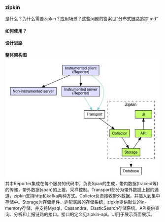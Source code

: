 ### zipkin
是什么？为什么需要zipkin？应用场景？这些问题的答案见”分布式链路追踪.md“
#### 如何使用？

#### 设计思路
**整体架构图**
![avatar](zipkin/zipkin.jpeg)
其中Reporter集成在每个服务的代码中，负责Span的生成，带内数据(traceid等)的传递，带外数据(span)的上报，采样控制。Transport部分为带外数据上报的通道，zipkin支持http和kafka两种方式。Colletor负责接收带外数据，并插入到集中存储中。Storage为存储组件，适配底层的存储系统，zipkin提供默认的in-memory存储，并支持Mysql，Cassandra，ElasticSearch存储系统。API提供查询、分析和上报链路的接口。接口的定义见zipkin-api。UI用于展示页面展示。
